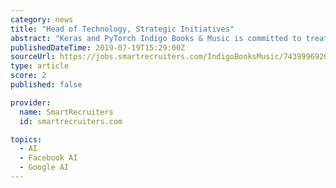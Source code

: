 ```yaml
---
category: news
title: "Head of Technology, Strategic Initiatives"
abstract: "Keras and PyTorch Indigo Books & Music is committed to treating all people in a way that allows them to maintain their dignity and independence. We believe in integration and equal opportunity. Accommodations are available upon request for all applicants ..."
publishedDateTime: 2019-07-19T15:29:00Z
sourceUrl: https://jobs.smartrecruiters.com/IndigoBooksMusic/743999692029343-head-of-technology-strategic-initiatives
type: article
score: 2
published: false

provider:
  name: SmartRecruiters
  id: smartrecruiters.com

topics:
  - AI
  - Facebook AI
  - Google AI
---
```

